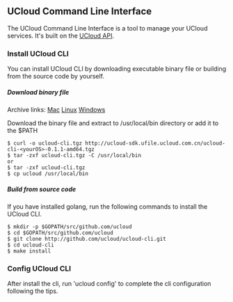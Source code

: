 ## UCloud Command Line Interface 

The UCloud Command Line Interface is a tool to manage your UCloud services. It's built on the [UCloud API](https://docs.ucloud.cn/api/summary/index).


### Install UCloud CLI

You can install UCloud CLI by downloading executable binary file or building from the source code by yourself.

##### Download binary file
Archive links:
[Mac](http://ucloud-sdk.ufile.ucloud.com.cn/ucloud-cli-macosx-0.1.1-amd64.tgz)
[Linux](http://ucloud-sdk.ufile.ucloud.com.cn/ucloud-cli-linux-0.1.1-amd64.tgz)
[Windows](http://ucloud-sdk.ufile.ucloud.com.cn/ucloud-cli-windows-0.1.1-amd64.zip)

Download the binary file and extract to /usr/local/bin directory or add it to the $PATH
```
$ curl -o ucloud-cli.tgz http://ucloud-sdk.ufile.ucloud.com.cn/ucloud-cli-<yourOS>-0.1.1-amd64.tgz
$ tar -zxf ucloud-cli.tgz -C /usr/local/bin 
or
$ tar -zxf ucloud-cli.tgz
$ cp ucloud /usr/local/bin
```
##### Build from source code

If you have installed golang, run the following commands to install the UCloud CLI.

```
$ mkdir -p $GOPATH/src/github.com/ucloud
$ cd $GOPATH/src/github.com/ucloud
$ git clone http://github.com/ucloud/ucloud-cli.git
$ cd ucloud-cli
$ make install
```

### Config UCloud CLI

After install the cli, run 'ucloud config' to complete the cli configuration following the tips.


